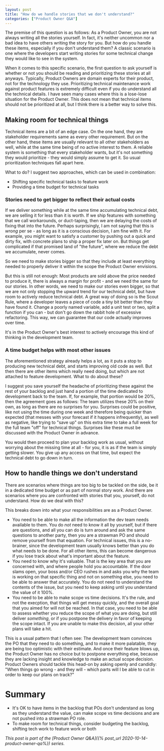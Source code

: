 ```yaml
---
layout: post
title: "How do we handle stories that we don't understand?"
categories: ["Product Owner Q&A"]
---
```

The premise of this question is as follows: As a Product Owner, you are not always writing all the stories yourself. In fact, it's neither uncommon nor a bad idea to have others writing the story for you.
But how do you handle these items, especially if you don't understand them? A classic scenario is one where the developers start writing stories for some technical change they would like to see in the system.

When it comes to this specific scenario, the first question to ask yourself is whether or not you should be reading and prioritizing these stories at all anyways. Typically, Product Owners are domain experts for their product, not for the technology they use. Prioritizing technical maintenance work against product features is extremely difficult even if you do understand all the technical details. I have seen many cases where this is a lose-lose situation for the Product Owner. This does not mean that technical items should not be prioritized at all, but  I think there is a better way to solve this.

## Making room for technical things
Technical items are a bit of an edge case. On the one hand, they are stakeholder requirements same as every other requirement. But on the other hand, these items are usually relevant to all other stakeholders as well, while at the same time being of no active interest to them. A reliable system is something that every stakeholder wants, but it's not something they would prioritize - they would simply assume to get it. So usual prioritization techniques fall apart here.

What to do? I suggest two approaches, which can be used in combination:
- Shifting specific technical tasks to feature work
- Providing a time budget for technical tasks

### Stories need to get bigger to reflect their actual costs
If we deliver something while at the same time accumulating technical debt, we are selling it for less than it is worth. If we ship features with something that we call workarounds, or duct-taping, then we are delaying the costs of fixing that into the future. Perhaps surprisingly, I am not saying that this is _wrong_ per se - as long as it is a conscious decision, I am fine with it. For example, you might want to satisfy a customer by pushing out a quick and dirty fix, with concrete plans to ship a proper fix later on. But things get complicated if that promised land of "the future", where we reduce the debt we accumulate, never comes.

So we need to make stories bigger so that they include at least everything needed to properly deliver it within the scope the Product Owner envisions. 

But this is still not enough: Most products are sold above the price needed to produce it, there is always a margin for profit - and we need the same for our stories. In other words, we need to make our stories even bigger, so that we are not only stopping the upward trend for our technical debt, but have room to actively reduce technical debt. A great way of doing so is the Scout Rule, where a developer leaves a piece of code a tiny bit better than they have found it. Change a poorly named variable, add a unit test or two, split a function if you can - but don't go down the rabbit hole of excessive refactoring. This way, we can guarantee that our code actually improves over time.

It's in the Product Owner's best interest to actively encourage this kind of thinking in the development team.

### A time budget helps with most other issues
The aforementioned strategy already helps a lot, as it puts a stop to producing new technical debt, and starts improving old code as well. But then there are other items which really need doing, but which are not attached to feature development. What to do about these?

I suggest you save yourself the headache of prioritizing these against the rest of your backlog and just hand a portion of the time dedicated to development back to the team. If, for example, that portion would be 20%, then the agreement goes as follows: The team utilizes these 20% on their own, as long as there are no surprises for you. Surprises could be positive, like not using the time during one week and therefore being quicker than expected (that messes with your forecast if it happens infrequently), as well as negative, like trying to "save up" on this extra time to take a full week for the full team "off" for technical things. Surprises like these must be discussed with the Product Owner in advance.

You would then proceed to plan your backlog work as usual, without worrying about the missing time at all - for you, it is as if the team is simply getting slower. You give up any access on that time, but expect the technical debt to go down in turn.

## How to handle things we don't understand
There are scenarios where things are too big to be tackled on the side, be it in a dedicated time budget or as part of normal story work. And there are scenarios where you are confronted with stories that you, yourself, do not understand. How do we deal with this?

This breaks down into what your responsibilities are as a Product Owner.
- You need to be able to make all the information the dev team needs available to them. You do _not_ need to know it all by yourself, but if there are questions, and all you can do is turn around and ask the same questions to another party, then you are a strawman PO and should remove yourself from that equation. For technical issues, this is a no-brainer, since the development team usually knows better than you do what needs to be done. For all other items, this can become dangerous if you lose track about what's important about the feature.
- You need to know why it's valuable. That is the key area that you are concerned with, and where people hold you accountable. If the door slams open, your boss and/or CEO rushes in and asks you why the team is working on that specific thing and not on something else, you need to be able to answer that accurately. You do not need to understand the contents of the issue, but you need to keep asking until you understand the value of it 100%.
- You need to be able to make scope vs time decisions. It's the rule, and not the execption, that things will get messy quickly, and the overall goal that you aimed for will not be reached. In that case, you need to be able to assess whether you reduce the scope of what you are doing, but still deliver _something_, or if you postpone the delivery in favor of keeping the scope intact. If you are unable to make this decision, all your other plans will take a hit.

This is a usual pattern that I often see: The development team convinces the PO that they need to do something, and to make it more palatable, they are being too optimistic with their estimate. And once their feature blows up, the Product Owner has no choice but to postpone everything else, because they are lacking insight and knowledge to make an actual scope decision. Product Owners should tackle this head-on by asking openly and candidly: "When things go wrong - and they will - which parts will I be able to cut in order to keep our plans on track?"


# Summary

- It's OK to have items in the backlog that POs don't understand as long as they understand the value, can make scope vs time decisions and are not pushed into a strawman PO role.
- To make room for technical things, consider budgeting the backlog, shifting tech work to feature work or both


_This post is part of the [Product Owner Q&A]({% post_url 2020-10-14-product-owner-qa%}) series._